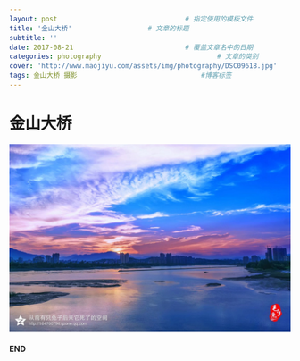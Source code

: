 ```yaml
---
layout: post								# 指定使用的模板文件
title: '金山大桥'				    # 文章的标题
subtitle: ''
date: 2017-08-21							# 覆盖文章名中的日期
categories: photography								# 文章的类别
cover: 'http://www.maojiyu.com/assets/img/photography/DSC09618.jpg'
tags: 金山大桥 摄影								#博客标签
---
```


> 

# 金山大桥

![侠天下](/assets/img/photography/DSC09618.jpg)

#### END




